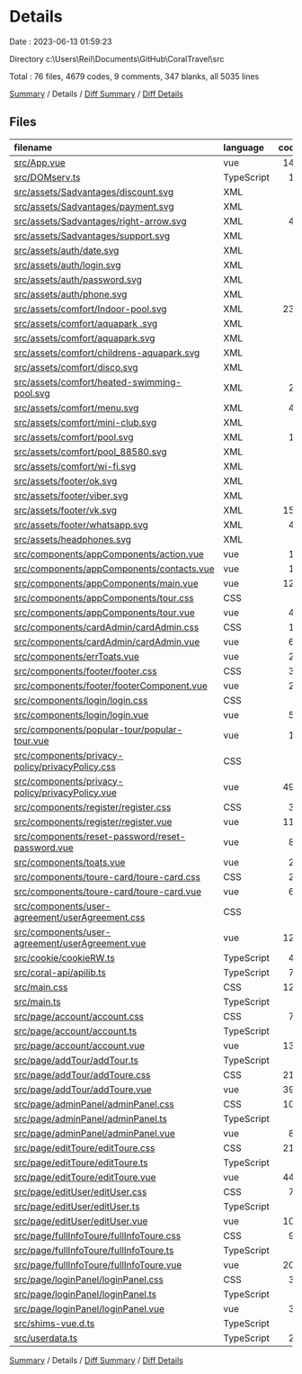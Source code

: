 # Details

Date : 2023-06-13 01:59:23

Directory c:\\Users\\Reil\\Documents\\GitHub\\CoralTravel\\src

Total : 76 files,  4679 codes, 9 comments, 347 blanks, all 5035 lines

[Summary](results.md) / Details / [Diff Summary](diff.md) / [Diff Details](diff-details.md)

## Files
| filename | language | code | comment | blank | total |
| :--- | :--- | ---: | ---: | ---: | ---: |
| [src/App.vue](/src/App.vue) | vue | 148 | 0 | 17 | 165 |
| [src/DOMserv.ts](/src/DOMserv.ts) | TypeScript | 14 | 0 | 2 | 16 |
| [src/assets/Sadvantages/discount.svg](/src/assets/Sadvantages/discount.svg) | XML | 1 | 0 | 0 | 1 |
| [src/assets/Sadvantages/payment.svg](/src/assets/Sadvantages/payment.svg) | XML | 1 | 0 | 0 | 1 |
| [src/assets/Sadvantages/right-arrow.svg](/src/assets/Sadvantages/right-arrow.svg) | XML | 40 | 1 | 1 | 42 |
| [src/assets/Sadvantages/support.svg](/src/assets/Sadvantages/support.svg) | XML | 5 | 0 | 1 | 6 |
| [src/assets/auth/date.svg](/src/assets/auth/date.svg) | XML | 1 | 0 | 0 | 1 |
| [src/assets/auth/login.svg](/src/assets/auth/login.svg) | XML | 1 | 0 | 0 | 1 |
| [src/assets/auth/password.svg](/src/assets/auth/password.svg) | XML | 1 | 0 | 0 | 1 |
| [src/assets/auth/phone.svg](/src/assets/auth/phone.svg) | XML | 1 | 0 | 0 | 1 |
| [src/assets/comfort/Indoor-pool.svg](/src/assets/comfort/Indoor-pool.svg) | XML | 234 | 0 | 1 | 235 |
| [src/assets/comfort/aquapark .svg](/src/assets/comfort/aquapark%20.svg) | XML | 1 | 0 | 0 | 1 |
| [src/assets/comfort/aquapark.svg](/src/assets/comfort/aquapark.svg) | XML | 1 | 0 | 0 | 1 |
| [src/assets/comfort/childrens-aquapark.svg](/src/assets/comfort/childrens-aquapark.svg) | XML | 1 | 0 | 0 | 1 |
| [src/assets/comfort/disco.svg](/src/assets/comfort/disco.svg) | XML | 1 | 0 | 0 | 1 |
| [src/assets/comfort/heated-swimming-pool.svg](/src/assets/comfort/heated-swimming-pool.svg) | XML | 20 | 0 | 0 | 20 |
| [src/assets/comfort/menu.svg](/src/assets/comfort/menu.svg) | XML | 41 | 1 | 1 | 43 |
| [src/assets/comfort/mini-club.svg](/src/assets/comfort/mini-club.svg) | XML | 1 | 0 | 0 | 1 |
| [src/assets/comfort/pool.svg](/src/assets/comfort/pool.svg) | XML | 19 | 1 | 0 | 20 |
| [src/assets/comfort/pool_88580.svg](/src/assets/comfort/pool_88580.svg) | XML | 1 | 0 | 0 | 1 |
| [src/assets/comfort/wi-fi.svg](/src/assets/comfort/wi-fi.svg) | XML | 1 | 0 | 0 | 1 |
| [src/assets/footer/ok.svg](/src/assets/footer/ok.svg) | XML | 1 | 0 | 0 | 1 |
| [src/assets/footer/viber.svg](/src/assets/footer/viber.svg) | XML | 1 | 0 | 0 | 1 |
| [src/assets/footer/vk.svg](/src/assets/footer/vk.svg) | XML | 153 | 0 | 2 | 155 |
| [src/assets/footer/whatsapp.svg](/src/assets/footer/whatsapp.svg) | XML | 48 | 1 | 1 | 50 |
| [src/assets/headphones.svg](/src/assets/headphones.svg) | XML | 1 | 0 | 0 | 1 |
| [src/components/appComponents/action.vue](/src/components/appComponents/action.vue) | vue | 16 | 0 | 4 | 20 |
| [src/components/appComponents/contacts.vue](/src/components/appComponents/contacts.vue) | vue | 16 | 0 | 4 | 20 |
| [src/components/appComponents/main.vue](/src/components/appComponents/main.vue) | vue | 129 | 1 | 9 | 139 |
| [src/components/appComponents/tour.css](/src/components/appComponents/tour.css) | CSS | 8 | 0 | 1 | 9 |
| [src/components/appComponents/tour.vue](/src/components/appComponents/tour.vue) | vue | 42 | 0 | 8 | 50 |
| [src/components/cardAdmin/cardAdmin.css](/src/components/cardAdmin/cardAdmin.css) | CSS | 16 | 0 | 0 | 16 |
| [src/components/cardAdmin/cardAdmin.vue](/src/components/cardAdmin/cardAdmin.vue) | vue | 68 | 0 | 11 | 79 |
| [src/components/errToats.vue](/src/components/errToats.vue) | vue | 27 | 0 | 8 | 35 |
| [src/components/footer/footer.css](/src/components/footer/footer.css) | CSS | 39 | 0 | 0 | 39 |
| [src/components/footer/footerComponent.vue](/src/components/footer/footerComponent.vue) | vue | 27 | 0 | 5 | 32 |
| [src/components/login/login.css](/src/components/login/login.css) | CSS | 3 | 0 | 0 | 3 |
| [src/components/login/login.vue](/src/components/login/login.vue) | vue | 59 | 0 | 10 | 69 |
| [src/components/popular-tour/popular-tour.vue](/src/components/popular-tour/popular-tour.vue) | vue | 17 | 0 | 3 | 20 |
| [src/components/privacy-policy/privacyPolicy.css](/src/components/privacy-policy/privacyPolicy.css) | CSS | 4 | 0 | 0 | 4 |
| [src/components/privacy-policy/privacyPolicy.vue](/src/components/privacy-policy/privacyPolicy.vue) | vue | 497 | 0 | 7 | 504 |
| [src/components/register/register.css](/src/components/register/register.css) | CSS | 39 | 0 | 1 | 40 |
| [src/components/register/register.vue](/src/components/register/register.vue) | vue | 115 | 0 | 15 | 130 |
| [src/components/reset-password/reset-password.vue](/src/components/reset-password/reset-password.vue) | vue | 80 | 0 | 6 | 86 |
| [src/components/toats.vue](/src/components/toats.vue) | vue | 28 | 0 | 8 | 36 |
| [src/components/toure-card/toure-card.css](/src/components/toure-card/toure-card.css) | CSS | 21 | 0 | 0 | 21 |
| [src/components/toure-card/toure-card.vue](/src/components/toure-card/toure-card.vue) | vue | 66 | 0 | 11 | 77 |
| [src/components/user-agreement/userAgreement.css](/src/components/user-agreement/userAgreement.css) | CSS | 4 | 0 | 0 | 4 |
| [src/components/user-agreement/userAgreement.vue](/src/components/user-agreement/userAgreement.vue) | vue | 121 | 0 | 4 | 125 |
| [src/cookie/cookieRW.ts](/src/cookie/cookieRW.ts) | TypeScript | 40 | 0 | 1 | 41 |
| [src/coral-api/apilib.ts](/src/coral-api/apilib.ts) | TypeScript | 75 | 2 | 10 | 87 |
| [src/main.css](/src/main.css) | CSS | 121 | 1 | 9 | 131 |
| [src/main.ts](/src/main.ts) | TypeScript | 4 | 0 | 1 | 5 |
| [src/page/account/account.css](/src/page/account/account.css) | CSS | 73 | 0 | 10 | 83 |
| [src/page/account/account.ts](/src/page/account/account.ts) | TypeScript | 4 | 0 | 1 | 5 |
| [src/page/account/account.vue](/src/page/account/account.vue) | vue | 132 | 0 | 23 | 155 |
| [src/page/addTour/addTour.ts](/src/page/addTour/addTour.ts) | TypeScript | 4 | 0 | 1 | 5 |
| [src/page/addTour/addToure.css](/src/page/addTour/addToure.css) | CSS | 212 | 0 | 5 | 217 |
| [src/page/addTour/addToure.vue](/src/page/addTour/addToure.vue) | vue | 392 | 0 | 32 | 424 |
| [src/page/adminPanel/adminPanel.css](/src/page/adminPanel/adminPanel.css) | CSS | 105 | 0 | 0 | 105 |
| [src/page/adminPanel/adminPanel.ts](/src/page/adminPanel/adminPanel.ts) | TypeScript | 4 | 0 | 1 | 5 |
| [src/page/adminPanel/adminPanel.vue](/src/page/adminPanel/adminPanel.vue) | vue | 83 | 0 | 6 | 89 |
| [src/page/editToure/editToure.css](/src/page/editToure/editToure.css) | CSS | 212 | 0 | 5 | 217 |
| [src/page/editToure/editToure.ts](/src/page/editToure/editToure.ts) | TypeScript | 5 | 0 | 1 | 6 |
| [src/page/editToure/editToure.vue](/src/page/editToure/editToure.vue) | vue | 443 | 0 | 41 | 484 |
| [src/page/editUser/editUser.css](/src/page/editUser/editUser.css) | CSS | 78 | 0 | 11 | 89 |
| [src/page/editUser/editUser.ts](/src/page/editUser/editUser.ts) | TypeScript | 5 | 0 | 1 | 6 |
| [src/page/editUser/editUser.vue](/src/page/editUser/editUser.vue) | vue | 107 | 0 | 13 | 120 |
| [src/page/fullInfoToure/fullInfoToure.css](/src/page/fullInfoToure/fullInfoToure.css) | CSS | 91 | 0 | 6 | 97 |
| [src/page/fullInfoToure/fullInfoToure.ts](/src/page/fullInfoToure/fullInfoToure.ts) | TypeScript | 4 | 0 | 1 | 5 |
| [src/page/fullInfoToure/fullInfoToure.vue](/src/page/fullInfoToure/fullInfoToure.vue) | vue | 205 | 0 | 16 | 221 |
| [src/page/loginPanel/loginPanel.css](/src/page/loginPanel/loginPanel.css) | CSS | 33 | 0 | 0 | 33 |
| [src/page/loginPanel/loginPanel.ts](/src/page/loginPanel/loginPanel.ts) | TypeScript | 4 | 0 | 1 | 5 |
| [src/page/loginPanel/loginPanel.vue](/src/page/loginPanel/loginPanel.vue) | vue | 38 | 0 | 6 | 44 |
| [src/shims-vue.d.ts](/src/shims-vue.d.ts) | TypeScript | 5 | 1 | 1 | 7 |
| [src/userdata.ts](/src/userdata.ts) | TypeScript | 20 | 0 | 3 | 23 |

[Summary](results.md) / Details / [Diff Summary](diff.md) / [Diff Details](diff-details.md)